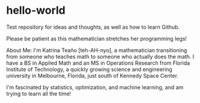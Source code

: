 # hello-world

Test repository for ideas and thoughts, as well as how to learn Github.

Please be patient as this mathematician stretches her programming legs!

About Me: I'm Katrina Teaño [teh-AH-nyo], a mathematician transitioning from someone who teaches math to someone who actually does the math. I have a BS in Applied Math and an MS in Operations Research from Florida Institute of Technology, a quickly growing science and engineering university in Melbourne, Florida, just south of Kennedy Space Center. 

I'm fascinated by statistics, optimization, and machine learning, and am trying to learn all the time! 
